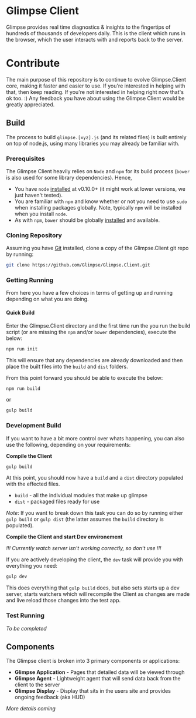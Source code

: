 # Glimpse Client

Glimpse provides real time diagnostics & insights to the fingertips of
hundreds of thousands of developers daily. This is the client which runs in the
browser, which the user interacts with and reports back to the server.

# Contribute

The main purpose of this repository is to continue to evolve Glimpse.Client core,
making it faster and easier to use. If you're interested in helping with
that, then keep reading. If you're not interested in helping right now that's
ok too. :) Any feedback you have about using the Glimpse Client would be
greatly appreciated.

## Build

The process to build `glimpse.[xyz].js` (and its related files) is built
entirely on top of node.js, using many libraries you may already be familiar
 with.

### Prerequisites

The Glimpse Client heavily relies on `Node` and `npm` for its
build process (`bower` is also used for some library dependencies). Hence,

* You have `node` [installed](nodejs.org) at v0.10.0+ (it might work at lower versions, we just haven't tested).
* You are familiar with `npm` and know whether or not you need to use `sudo` when installing packages globally. Note, typically `npm` will be installed when you install `node`.
* As with `npm`, `bower` should be globally [installed](http://bower.io/) and available.

### Cloning Repository

Assuming you have [Git](http://git-scm.com/) installed, clone a copy of the
Glimpse.Client git repo by running:

```sh
git clone https://github.com/Glimpse/Glimpse.Client.git
```

### Getting Running

From here you have a few choices in terms of getting up
and running depending on what you are doing.

#### Quick Build

Enter the Glimpse.Client directory and the first time run the
you run the build script (or are missing the `npm` and/or `bower`
dependencies), execute the below:

```sh
npm run init
```

This will ensure that any dependencies are already downloaded and then place
the built files into the `build` and `dist` folders.

From this point forward you should be able to execute the below:

```sh
npm run build
```
or

```sh
gulp build
```

### Development Build

If you want to have a bit more control over whats happening, you can also use
the following, depending on your requirements:

**Compile the Client**
```sh
gulp build
```

At this point, you should now have a `build` and a `dist` directory populated
with the effected files.

 - `build` - all the individual modules that make up glimpse
 - `dist` - packaged files ready for use

*Note*: If you want to break down this task you can do so by running either
`gulp build` or `gulp dist` (the latter assumes the `build` directory is
populated).

**Compile the Client and start Dev environement**

*!!! Currently watch server isn't working correctly, so don't use !!!*

If you are actively developing the client, the `dev` task will provide you with
everything you need:

```sh
gulp dev
```

This does everything that `gulp build` does, but also sets starts up a dev
server, starts watchers which will recompile the Client as changes are made and
live reload those changes into the test app.

### Test Running

*To be completed*

## Components

The Glimpse client is broken into 3 primary components or applications:

 - **Glimpse Application** - Pages that detailed data will be viewed through
 - **Glimpse Agent** - Lightweight agent that will send data back from the client to the server
 - **Glimpse Display** - Display that sits in the users site and provides ongoing feedback (aka HUD)

 *More details coming*
